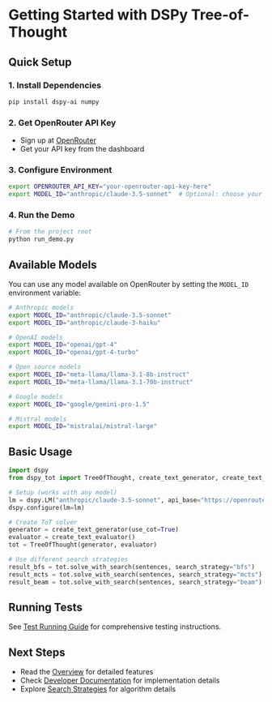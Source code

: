 # Getting Started with DSPy Tree-of-Thought

## Quick Setup

### 1. Install Dependencies
```bash
pip install dspy-ai numpy
```

### 2. Get OpenRouter API Key
- Sign up at [OpenRouter](https://openrouter.ai)
- Get your API key from the dashboard

### 3. Configure Environment
```bash
export OPENROUTER_API_KEY="your-openrouter-api-key-here"
export MODEL_ID="anthropic/claude-3.5-sonnet"  # Optional: choose your model
```

### 4. Run the Demo
```bash
# From the project root
python run_demo.py
```

## Available Models

You can use any model available on OpenRouter by setting the `MODEL_ID` environment variable:

```bash
# Anthropic models
export MODEL_ID="anthropic/claude-3.5-sonnet"
export MODEL_ID="anthropic/claude-3-haiku"

# OpenAI models  
export MODEL_ID="openai/gpt-4"
export MODEL_ID="openai/gpt-4-turbo"

# Open source models
export MODEL_ID="meta-llama/llama-3.1-8b-instruct"
export MODEL_ID="meta-llama/llama-3.1-70b-instruct"

# Google models
export MODEL_ID="google/gemini-pro-1.5"

# Mistral models
export MODEL_ID="mistralai/mistral-large"
```

## Basic Usage

```python
import dspy
from dspy_tot import TreeOfThought, create_text_generator, create_text_evaluator

# Setup (works with any model)
lm = dspy.LM("anthropic/claude-3.5-sonnet", api_base="https://openrouter.ai/api/v1")
dspy.configure(lm=lm)

# Create ToT solver
generator = create_text_generator(use_cot=True)
evaluator = create_text_evaluator()
tot = TreeOfThought(generator, evaluator)

# Use different search strategies
result_bfs = tot.solve_with_search(sentences, search_strategy="bfs")
result_mcts = tot.solve_with_search(sentences, search_strategy="mcts")
result_beam = tot.solve_with_search(sentences, search_strategy="beam")
```

## Running Tests

See [Test Running Guide](test-running-guide.md) for comprehensive testing instructions.

## Next Steps

- Read the [Overview](overview.md) for detailed features
- Check [Developer Documentation](../dev/) for implementation details
- Explore [Search Strategies](../dev/implementation/search-strategies.md) for algorithm details